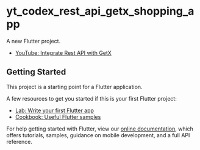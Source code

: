 # yt_codex_rest_api_getx_shopping_app

A new Flutter project.

- [YouTube: Integrate Rest API with GetX](https://www.youtube.com/watch?v=apPH1CCOtKQ)

## Getting Started

This project is a starting point for a Flutter application.

A few resources to get you started if this is your first Flutter project:

- [Lab: Write your first Flutter app](https://flutter.dev/docs/get-started/codelab)
- [Cookbook: Useful Flutter samples](https://flutter.dev/docs/cookbook)

For help getting started with Flutter, view our
[online documentation](https://flutter.dev/docs), which offers tutorials,
samples, guidance on mobile development, and a full API reference.
